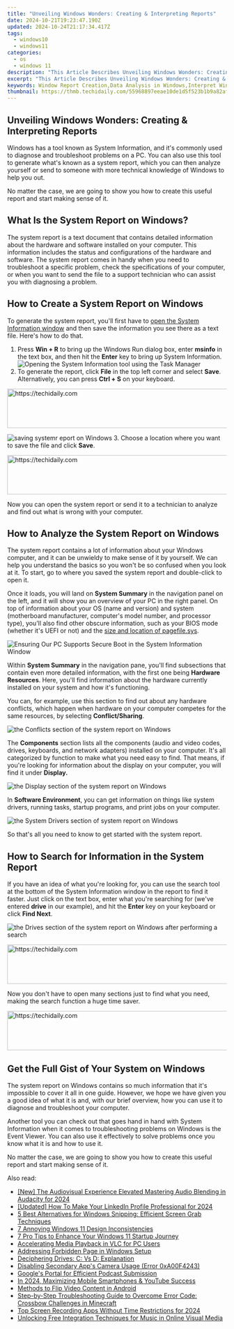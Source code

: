 ```yaml
---
title: "Unveiling Windows Wonders: Creating & Interpreting Reports"
date: 2024-10-21T19:23:47.190Z
updated: 2024-10-24T21:17:34.417Z
tags:
  - windows10
  - windows11
categories:
  - os
  - windows 11
description: "This Article Describes Unveiling Windows Wonders: Creating & Interpreting Reports"
excerpt: "This Article Describes Unveiling Windows Wonders: Creating & Interpreting Reports"
keywords: Window Report Creation,Data Analysis in Windows,Interpret Windows Reports,Generate Windows Reports,Analyze Windows Data,Visualize Windows Insights,Crafting Windows Reports
thumbnail: https://thmb.techidaily.com/55968897eeae10de1d5f523b1b9a82af3b28230cb64c488e57f8a46fc7ba58f0.jpg
---
```


## Unveiling Windows Wonders: Creating & Interpreting Reports

 Windows has a tool known as System Information, and it's commonly used to diagnose and troubleshoot problems on a PC. You can also use this tool to generate what's known as a system report, which you can then analyze yourself or send to someone with more technical knowledge of Windows to help you out.

 No matter the case, we are going to show you how to create this useful report and start making sense of it.

## What Is the System Report on Windows?

 The system report is a text document that contains detailed information about the hardware and software installed on your computer. This information includes the status and configurations of the hardware and software. The system report comes in handy when you need to troubleshoot a specific problem, check the specifications of your computer, or when you want to send the file to a support technician who can assist you with diagnosing a problem.

## How to Create a System Report on Windows

 To generate the system report, you'll first have to [open the System Information window](https://www.makeuseof.com/windows-open-system-information/) and then save the information you see there as a text file. Here's how to do that.

1. Press **Win + R** to bring up the Windows Run dialog box, enter **msinfo** in the text box, and then hit the **Enter** key to bring up System Information.  
![Opening the System Information tool using the Task Manager](https://static1.makeuseofimages.com/wordpress/wp-content/uploads/2022/11/Opening-the-System-Information-tool-using-the-Task-Manager.jpg)
2. To generate the report, click **File** in the top left corner and select **Save**. Alternatively, you can press **Ctrl + S** on your keyboard.  

<!-- affiliate ads begin -->
<a href="https://appsumo.8odi.net/c/5597632/2118323/7443" target="_top" id="2118323">
  <img src="//a.impactradius-go.com/display-ad/7443-2118323" border="0" alt="https://techidaily.com" width="728" height="90"/>
</a>
<img height="0" width="0" src="https://appsumo.8odi.net/i/5597632/2118323/7443" style="position:absolute;visibility:hidden;" border="0" />
<!-- affiliate ads end -->

![saving systemr eport on Windows](https://static1.makeuseofimages.com/wordpress/wp-content/uploads/wm/2023/07/saving-system-report-windows.jpg)
3. Choose a location where you want to save the file and click **Save**.

<!-- affiliate ads begin -->
<a href="https://appsumo.8odi.net/c/5597632/2144282/7443" target="_top" id="2144282">
  <img src="//a.impactradius-go.com/display-ad/7443-2144282" border="0" alt="https://techidaily.com" width="728" height="90"/>
</a>
<img height="0" width="0" src="https://appsumo.8odi.net/i/5597632/2144282/7443" style="position:absolute;visibility:hidden;" border="0" />
<!-- affiliate ads end -->

 Now you can open the system report or send it to a technician to analyze and find out what is wrong with your computer.

## How to Analyze the System Report on Windows

 The system report contains a lot of information about your Windows computer, and it can be unwieldy to make sense of it by yourself. We can help you understand the basics so you won't be so confused when you look at it. To start, go to where you saved the system report and double-click to open it.

 Once it loads, you will land on **System Summary** in the navigation panel on the left, and it will show you an overview of your PC in the right panel. On top of information about your OS (name and version) and system (motherboard manufacturer, computer's model number, and processor type), you'll also find other obscure information, such as your BIOS mode (whether it's UEFI or not) and the [size and location of pagefile.sys](https://www.makeuseof.com/windows-pagefile-sys-guide/).

![Ensuring Our PC Supports Secure Boot in the System Information Window](https://static1.makeuseofimages.com/wordpress/wp-content/uploads/2023/02/2.jpg)

 Within **System Summary** in the navigation pane, you'll find subsections that contain even more detailed information, with the first one being **Hardware Resources**. Here, you'll find information about the hardware currently installed on your system and how it's functioning.

 You can, for example, use this section to find out about any hardware conflicts, which happen when hardware on your computer competes for the same resources, by selecting **Conflict/Sharing**.

![the Conflicts section of the system report on Windows](https://static1.makeuseofimages.com/wordpress/wp-content/uploads/wm/2023/07/conflicts-section-system-report-windows.jpg)

 The **Components** section lists all the components (audio and video codes, drives, keyboards, and network adapters) installed on your computer. It's all categorized by function to make what you need easy to find. That means, if you're looking for information about the display on your computer, you will find it under **Display.**

![the Display section of the system report on Windows](https://static1.makeuseofimages.com/wordpress/wp-content/uploads/wm/2023/07/display-section-system-report-windows.jpg)

 In **Software Environment**, you can get information on things like system drivers, running tasks, startup programs, and print jobs on your computer.

![the System Drivers section of system report on Windows](https://static1.makeuseofimages.com/wordpress/wp-content/uploads/wm/2023/07/system-drivers-section-system-report-windows.jpg)

 So that's all you need to know to get started with the system report.

## How to Search for Information in the System Report

 If you have an idea of what you're looking for, you can use the search tool at the bottom of the System Information window in the report to find it faster. Just click on the text box, enter what you're searching for (we've entered **drive** in our example), and hit the **Enter** key on your keyboard or click **Find Next**.

![the Drives section of the system report on Windows after performing a search](https://static1.makeuseofimages.com/wordpress/wp-content/uploads/wm/2023/07/drives-section-system-report-windows.jpg)

<!-- affiliate ads begin -->
<a href="https://appsumo.8odi.net/c/5597632/2118311/7443" target="_top" id="2118311">
  <img src="//a.impactradius-go.com/display-ad/7443-2118311" border="0" alt="https://techidaily.com" width="728" height="90"/>
</a>
<img height="0" width="0" src="https://appsumo.8odi.net/i/5597632/2118311/7443" style="position:absolute;visibility:hidden;" border="0" />
<!-- affiliate ads end -->

 Now you don't have to open many sections just to find what you need, making the search function a huge time saver.

<!-- affiliate ads begin -->
<a href="https://appsumo.8odi.net/c/5597632/2111965/7443" target="_top" id="2111965">
  <img src="//a.impactradius-go.com/display-ad/7443-2111965" border="0" alt="https://techidaily.com" width="728" height="90"/>
</a>
<img height="0" width="0" src="https://appsumo.8odi.net/i/5597632/2111965/7443" style="position:absolute;visibility:hidden;" border="0" />
<!-- affiliate ads end -->

## Get the Full Gist of Your System on Windows

 The system report on Windows contains so much information that it's impossible to cover it all in one guide. However, we hope we have given you a good idea of what it is and, with our brief overview, how you can use it to diagnose and troubleshoot your computer.

 Another tool you can check out that goes hand in hand with System Information when it comes to troubleshooting problems on Windows is the Event Viewer. You can also use it effectively to solve problems once you know what it is and how to use it.

 No matter the case, we are going to show you how to create this useful report and start making sense of it.

<ins class="adsbygoogle"
      style="display:block"
      data-ad-client="ca-pub-7571918770474297"
      data-ad-slot="8358498916"
      data-ad-format="auto"
      data-full-width-responsive="true"></ins>

<span class="atpl-alsoreadstyle">Also read:</span>
<div><ul>
<li><a href="https://article-knowledge.techidaily.com/new-the-audiovisual-experience-elevated-mastering-audio-blending-in-audacity-for-2024/"><u>[New] The Audiovisual Experience Elevated Mastering Audio Blending in Audacity for 2024</u></a></li>
<li><a href="https://article-posts.techidaily.com/updated-how-to-make-your-linkedin-profile-professional-for-2024/"><u>[Updated] How To Make Your LinkedIn Profile Professional for 2024</u></a></li>
<li><a href="https://windows11.techidaily.com/5-best-alternatives-for-windows-snipping-efficient-screen-grab-techniques/"><u>5 Best Alternatives for Windows Snipping: Efficient Screen Grab Techniques</u></a></li>
<li><a href="https://windows11.techidaily.com/7-annoying-windows-11-design-inconsistencies/"><u>7 Annoying Windows 11 Design Inconsistencies</u></a></li>
<li><a href="https://windows11.techidaily.com/7-pro-tips-to-enhance-your-windows-11-startup-journey/"><u>7 Pro Tips to Enhance Your Windows 11 Startup Journey</u></a></li>
<li><a href="https://windows11.techidaily.com/accelerating-media-playback-in-vlc-for-pc-users/"><u>Accelerating Media Playback in VLC for PC Users</u></a></li>
<li><a href="https://windows11.techidaily.com/addressing-forbidden-page-in-windows-setup/"><u>Addressing Forbidden Page in Windows Setup</u></a></li>
<li><a href="https://windows11.techidaily.com/deciphering-drives-c-vs-d-explanation/"><u>Deciphering Drives: C: Vs D: Explanation</u></a></li>
<li><a href="https://windows11.techidaily.com/disabling-secondary-apps-camera-usage-error-0xa00f4243/"><u>Disabling Secondary App's Camera Usage (Error 0xA00F4243)</u></a></li>
<li><a href="https://extra-information.techidaily.com/googles-portal-for-efficient-podcast-submission/"><u>Google's Portal for Efficient Podcast Submission</u></a></li>
<li><a href="https://youtube-stream.techidaily.com/in-2024-maximizing-mobile-smartphones-and-youtube-success/"><u>In 2024, Maximizing Mobile Smartphones & YouTube Success</u></a></li>
<li><a href="https://extra-tips.techidaily.com/methods-to-flip-video-content-in-android/"><u>Methods to Flip Video Content in Android</u></a></li>
<li><a href="https://win-solutions.techidaily.com/step-by-step-troubleshooting-guide-to-overcome-error-code-crossbow-challenges-in-minecraft/"><u>Step-by-Step Troubleshooting Guide to Overcome Error Code: Crossbow Challenges in Minecraft</u></a></li>
<li><a href="https://remote-screen-capture.techidaily.com/top-screen-recording-apps-without-time-restrictions-for-2024/"><u>Top Screen Recording Apps Without Time Restrictions for 2024</u></a></li>
<li><a href="https://voice-adjusting.techidaily.com/unlocking-free-integration-techniques-for-music-in-online-visual-media/"><u>Unlocking Free Integration Techniques for Music in Online Visual Media</u></a></li>
</ul></div>

